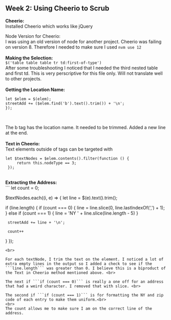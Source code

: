 ## Week 2: Using Cheerio to Scrub

<b>Cheerio:</b><br /> 
Installed Cheerio which works like jQuery

Node Version for Cheerio:</b><br /> 
I was using an old version of node for another project. Cheerio was failing on version 8. Therefore I needed to make sure I used 
```nvm use 12```
<br><br>
<b>Making the Selection:</b><br />
```$('table table table tr td:first-of-type')```<br>
After some troubleshooting I noticed that I needed the third nested table and first td. This is very perscriptive for this file only. Will not translate well to other projects.
<br><br>
<b>Getting the Location Name:</b><br />
```
let $elem = $(elem);
streetAdd += ($elem.find('b').text().trim()) + '\n';
});
```

<br>

The b tag has the location name. It needed to be trimmed. Added a new line at the end.
<br><br>
<b>Text in Cheerio:</b><br />
Text elements outside of tags can be targeted with<br>
```
let $textNodes = $elem.contents().filter(function () {
     return this.nodeType == 3;
 });
 ```
<br>
<b>Extracting the Address:</b><br />
```
let count = 0;

$textNodes.each((i, e) => {
  let line = $(e).text().trim();

  if (line.length) {
     if (count === 0) {
          line = line.slice(0, line.lastIndexOf(',') + 1);
     } else if (count === 1) {
          line = 'NY ' + line.slice(line.length - 5)
     }

     streetAdd += line + '\n';

     count++
  }
});
```
<br>

For each textNode, I trim the text on the element. I noticed a lot of extra empty lines in the output so I added a check to see if the ```line.length``` was greater than 0. I believe this is a biproduct of the Text in Cheerio method mentioned above. <br>

The next if ```if (count === 0)``` is really a one off for an address that had a weird character. I removed that with slice. <br>

The second if ```if (count === 1)``` is for formatting the NY and zip code of each entry to make them uniform.<br>
<br>
The count allows me to make sure I am on the correct line of the address.





